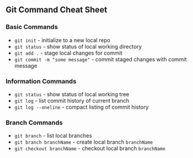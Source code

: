 ## Git Command Cheat Sheet

### Basic Commands

* `git init` - initialize to a new local repo
* `git status` - show status of local working directory
* `git add .` - stage local changes for commit
* `git commit -m "some message"` - commit staged changes with commit message



### Information Commands

* `git status` - show status of local working tree
* `git log` - list commit history of current branch
* `git log --oneline` - compact listing of commit history


### Branch Commands

* `git branch` - list local branches
* `git branch branchName` - create local branch `branchName`
* `git checkout branchName` - checkout local branch `branchName`
